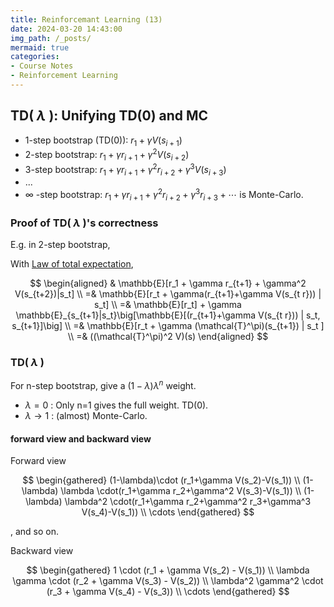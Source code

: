 ```yaml
---
title: Reinforcemant Learning (13)
date: 2024-03-20 14:43:00
img_path: /_posts/
mermaid: true
categories:
- Course Notes
- Reinforcement Learning
---
```


## TD( $\lambda$ ): Unifying TD(0) and MC

- 1-step bootstrap (TD(0)): $r_1 + \gamma V(s_{i+1})$ 
- 2-step bootstrap: $r_1 + \gamma r_{i+1} + \gamma^2 V(s_{i+2})$ 
- 3-step bootstrap: $r_1 + \gamma r_{i+1} + \gamma^2 r_{i+2} + \gamma^3 V(s_{i+3})$ 
- ...
- $\infty$ -step bootstrap: $r_1 + \gamma r_{i+1} + \gamma^2 r_{i+2} + \gamma^3 r_{i+3} + \cdots$ is Monte-Carlo.

### Proof of TD( $\lambda$ )'s correctness

E.g. in 2-step bootstrap,

<!--  proving

$$
\mathbb{E}(G_t) := 
\mathbb{E}[r_1 + \gamma r_{t+1} + \gamma^2 V(s_t+2)|s_t]
=
\mathbb{E}[(\mathcal T^\pi)(s_t)|s_t]
$$

suffies. -->

With [Law of total expectation](https://en.wikipedia.org/wiki/Law_of_total_expectation),

$$
\begin{aligned}
 & \mathbb{E}[r_1 + \gamma r_{t+1} + \gamma^2 V(s_{t+2})|s_t] \\
=& \mathbb{E}[r_t + \gamma(r_{t+1}+\gamma V(s_{t r})) | s_t] \\
=& \mathbb{E}[r_t] + \gamma \mathbb{E}_{s_{t+1}|s_t}\big[\mathbb{E}[(r_{t+1}+\gamma V(s_{t r})) | s_t, s_{t+1}]\big] \\
=& \mathbb{E}[r_t + \gamma (\mathcal{T}^\pi)(s_{t+1}) | s_t ] \\
=& ((\mathcal{T}^\pi)^2 V)(s)
\end{aligned}
$$

### TD( $\lambda$ )

For n-step bootstrap, give a $(1-\lambda)\lambda^n$ weight.

- $\lambda = 0$ : Only n=1 gives the full weight. TD(0).
- $\lambda \to 1$ : (almost) Monte-Carlo.

#### forward view and backward view

Forward view

$$
\begin{gathered}
(1-\lambda)\cdot (r_1+\gamma V(s_2)-V(s_1)) \\
(1-\lambda) \lambda \cdot(r_1+\gamma r_2+\gamma^2 V(s_3)-V(s_1)) \\
(1-\lambda) \lambda^2 \cdot(r_1+\gamma r_2+\gamma^2 r_3+\gamma^3 V(s_4)-V(s_1)) \\
\cdots
\end{gathered}
$$

, and so on.

Backward view

$$
\begin{gathered}
1                  \cdot (r_1 + \gamma V(s_2) - V(s_1)) \\
\lambda \gamma     \cdot (r_2 + \gamma V(s_3) - V(s_2)) \\
\lambda^2 \gamma^2 \cdot (r_3 + \gamma V(s_4) - V(s_3)) \\
\cdots
\end{gathered}
$$
